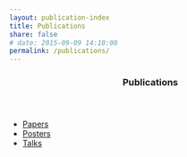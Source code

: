 ```yaml
---
layout: publication-index
title: Publications
share: false
# date: 2015-09-09 14:10:00
permalink: /publications/
---
```


<section id="table-of-contents" class="toc">
  <header>
    <h3><i class="fa fa-fw fa-book"></i> Publications</h3>
  </header>
  <div id="drawer" markdown="0">
    <ul>
      <li><a href="{{ site.url }}/publications/#Papers"><i class="fa fa-fw fa-file-text"></i> Papers</a></li>
      <li><a href="{{ site.url }}/publications/#Posters"><i class="fa fa-fw fa-list-alt"></i> Posters</a></li>
      <li><a href="{{ site.url }}/publications/#Talks"><i class="fa fa-fw fa-group"></i> Talks</a></li>
    </ul>
  </div>
</section><!-- /#table-of-contents -->
